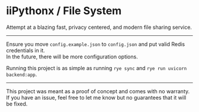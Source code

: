 # iiPythonx / File System

Attempt at a blazing fast, privacy centered, and modern file sharing service.

---

Ensure you move `config.example.json` to `config.json` and put valid Redis credentials in it.  
In the future, there will be more configuration options.

Running this project is as simple as running `rye sync` and `rye run uvicorn backend:app`.  

---

This project was meant as a proof of concept and comes with no warranty.  
If you have an issue, feel free to let me know but no guarantees that it will be fixed.
